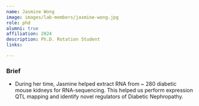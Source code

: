 ```yaml
---
name: Jasmine Wong
image: images/lab-members/jasmine-wong.jpg
role: phd
alumni: true
affiliation: 2024
description: Ph.D. Rotation Student
links:

---
```

### Brief
- During her time, Jasmine helped extract RNA from ~ 280 diabetic mouse kidneys for RNA-sequencing. This helped us perform expression QTL mapping and identify novel regulators of Diabetic Nephropathy. 
